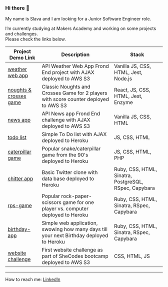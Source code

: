 ### Hi there :flamingo:

My name is Slava and I am looking for a Junior Software Engineer role.

I’m currently studying at Makers Academy and working on some projects and challenges.  
Please check the links below.


| Project<br>Demo Link | Description | Stack |
| ------------- | ------------- | ------------- |
| [weather web app](http://weather--app.s3-website.eu-west-2.amazonaws.com/) | API Weather Web App Frond End project with AJAX deployed to AWS S3 | Vanilla JS, CSS, HTML, Jest, Node.js |
| [noughts & crosses game](http://noughts-and-crosses.s3-website.eu-west-2.amazonaws.com/) | Classic Noughts and Crosses Game for 2 players with score counter deployed to AWS S3 | React, JS, CSS, HTML, Jest, Enzyme |
| [news app](http://news-app-challenge.s3-website.eu-west-2.amazonaws.com/) | API News app Frond End challenge with AJAX deployed to AWS S3 | Vanilla JS, CSS, HTML |
| [todo list](https://todo--list--challenge.herokuapp.com/) | Simple To Do list with AJAX  deployed to Heroku | JS, CSS, HTML |
| [caterpillar game](https://caterpillar-game.herokuapp.com/)  | Popular snake/caterpillar game from the 90's deployed to Heroku | JS, CSS, HTML, PHP |
| [chitter app](https://chitter---app.herokuapp.com/)   | Basic Twitter clone with data base deployed to Heroku | Ruby, CSS, HTML, Sinatra, PostgreSQL, RSpec, Capybara |
| [rps-game](https://rock---paper---scissors.herokuapp.com/)  | Popular rock-paper-scissors game for one player vs. computer deployed to Heroku | Ruby, CSS, HTML, Sinatra, RSpec, Capybara
| [birthday-app](https://birth-day-app.herokuapp.com/)  | Simple web application, swowing how many days till your next Birthday deployed to Heroku | Ruby, CSS, HTML, Sinatra, RSpec, Capybara
| [website challenge](https://shecodesproject2020.s3.eu-west-2.amazonaws.com/new_site.html) | First website challenge as part of SheCodes bootcamp deployed to AWS S3 | CSS, HTML, JS |



---
How to reach me: [LinkedIn](https://www.linkedin.com/in/yaroslava-yates-629517221/)
<br>
<br>

<!-- 
![CodeWars](https://github-readme-codewars-stats.herokuapp.com/api/?username=amfibiya17&badge&name_only&colormode=bright_mode)


<a href="https://github.com/anuraghazra/github-readme-stats">
  <img align="center" src="https://github-readme-stats.vercel.app/api?username=amfibiya17&theme=default" height="163"/>
</a>

<a href="https://github.com/anuraghazra/convoychat">
  <img align="center" src="https://github-readme-stats.vercel.app/api/top-langs/?username=amfibiya17&layout=compact&theme=default" height="163"/>
</a>
-->

